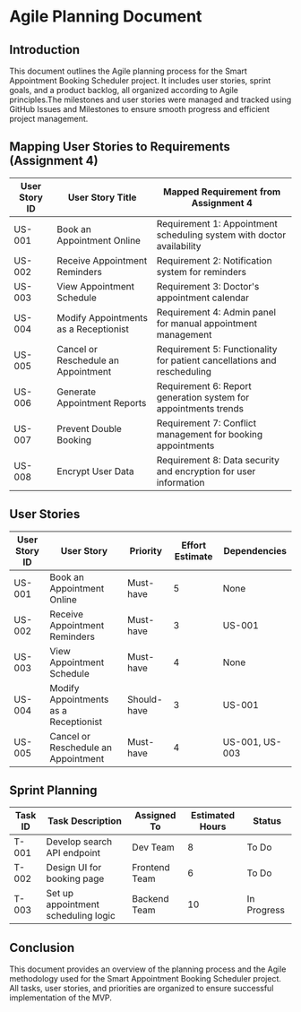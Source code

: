 # Agile Planning Document

## Introduction
This document outlines the Agile planning process for the Smart Appointment Booking Scheduler project. It includes user stories, sprint goals, and a product backlog, all organized according to Agile principles.The milestones and user stories were managed and tracked using GitHub Issues and Milestones to ensure smooth progress and efficient project management.

## Mapping User Stories to Requirements (Assignment 4)

| **User Story ID** | **User Story Title**                          | **Mapped Requirement from Assignment 4**                               |
|-------------------|-----------------------------------------------|------------------------------------------------------------------------|
| US-001            | Book an Appointment Online                    | Requirement 1: Appointment scheduling system with doctor availability  |
| US-002            | Receive Appointment Reminders                 | Requirement 2: Notification system for reminders                       |
| US-003            | View Appointment Schedule                     | Requirement 3: Doctor's appointment calendar                           |
| US-004            | Modify Appointments as a Receptionist         | Requirement 4: Admin panel for manual appointment management           |
| US-005            | Cancel or Reschedule an Appointment           | Requirement 5: Functionality for patient cancellations and rescheduling |
| US-006            | Generate Appointment Reports                  | Requirement 6: Report generation system for appointments trends        |
| US-007            | Prevent Double Booking                        | Requirement 7: Conflict management for booking appointments           |
| US-008            | Encrypt User Data                            | Requirement 8: Data security and encryption for user information      |

## User Stories

| **User Story ID** | **User Story**                     | **Priority**     | **Effort Estimate** | **Dependencies** |
|-------------------|------------------------------------|------------------|---------------------|------------------|
| US-001            | Book an Appointment Online         | Must-have        | 5                   | None             |
| US-002            | Receive Appointment Reminders      | Must-have        | 3                   | US-001           |
| US-003            | View Appointment Schedule          | Must-have        | 4                   | None             |
| US-004            | Modify Appointments as a Receptionist | Should-have      | 3                   | US-001           |
| US-005            | Cancel or Reschedule an Appointment | Must-have        | 4                   | US-001, US-003   |

## Sprint Planning

| **Task ID** | **Task Description**             | **Assigned To** | **Estimated Hours** | **Status**     |
|-------------|----------------------------------|-----------------|---------------------|----------------|
| T-001       | Develop search API endpoint      | Dev Team        | 8                   | To Do          |
| T-002       | Design UI for booking page       | Frontend Team   | 6                   | To Do          |
| T-003       | Set up appointment scheduling logic | Backend Team  | 10                  | In Progress    |

## Conclusion
This document provides an overview of the planning process and the Agile methodology used for the Smart Appointment Booking Scheduler project. All tasks, user stories, and priorities are organized to ensure successful implementation of the MVP.
